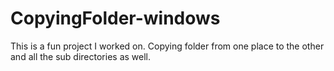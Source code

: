 # CopyingFolder-windows
This is a fun project I worked on. Copying folder from one place to the other and all the sub directories as well. 
